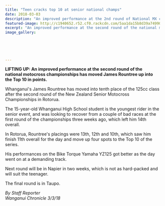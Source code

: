 ```yaml
---
title: "Teen cracks top 10 at senior national champs"
date: 2018-03-03
description: "An improved performance at the 2nd round of National MX champs has moved James Rountree up into the Top 10..."
featured-image: http://c1940652.r52.cf0.rackcdn.com/5aa1da15b8d39a7499000a56/James-Rountree-photo-off-facebook-3-march-chron.jpg
excerpt: "An improved performance at the second round of the national motocross championships has moved James Rountree up into the Top 10 in points."
image_gallery:
    
    
    
    
    
---
```


<p><strong>LIFTING UP:&nbsp;An improved performance at the second round of the national motocross championships has moved James Rountree up into the Top 10 in points.</strong></p>
<p class="element element-paragraph">Whanganui's James Rountree has moved into tenth place of the 125cc class after the second round of the New Zealand Senior Motocross Championships in Rotorua.</p>
<p class="element element-paragraph">The 15-year-old Whanganui High School student is the youngest rider in the senior event, and was looking to recover from a couple of bad races at the first round of the championships three weeks ago, which left him 14th overall.</p>
<p class="element element-paragraph">In Rotorua, Rountree's placings were 13th, 12th and 10th, which saw him finish 11th overall for the day and move up four spots to the Top 10 of the series.</p>
<p class="element element-paragraph">His performances on the Bike Torque Yamaha YZ125 got better as the day went on at a demanding track.</p>
<p class="element element-paragraph">Next round will be in Napier in two weeks, which is not as hard-packed and will suit the teenager.</p>
<p class="element element-paragraph">The final round is in Taupo.</p>
<p class="element element-paragraph"><em>By Staff Reporter</em><br /><em>Wanganui Chronicle 3/3/18</em></p>

